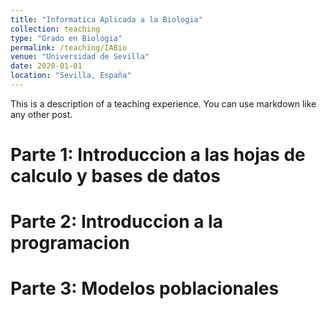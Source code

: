 ```yaml
---
title: "Informatica Aplicada a la Biologia"
collection: teaching
type: "Grado en Biologia"
permalink: /teaching/IABio
venue: "Universidad de Sevilla"
date: 2020-01-01
location: "Sevilla, España"
---
```


This is a description of a teaching experience. You can use markdown like any other post.

Parte 1: Introduccion a las hojas de calculo y bases de datos
======

Parte 2: Introduccion a la programacion
======

Parte 3: Modelos poblacionales
======
